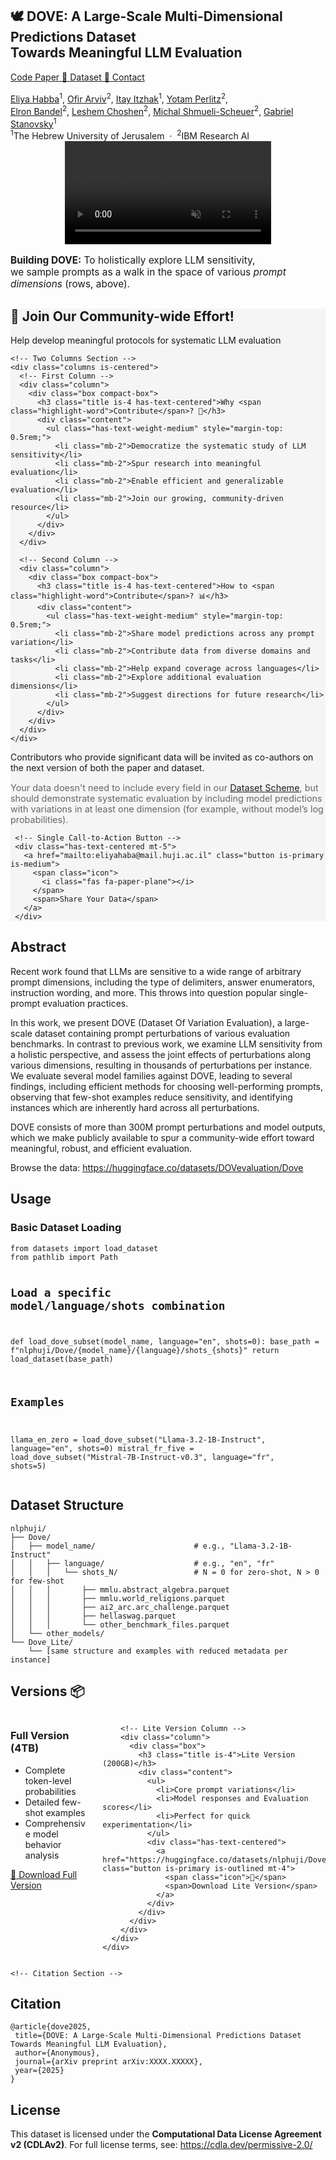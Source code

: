 <!DOCTYPE html>
<html>
<head>
  <meta charset="utf-8">
  <!-- Meta tags for social media banners -->
  <meta name="description" content="DOVE: A Large-Scale Multi-Dimensional Predictions Dataset Towards Meaningful LLM Evaluation" />
  <meta property="og:title" content="🕊️ DOVE: A Large-Scale Multi-Dimensional Predictions Dataset Towards Meaningful LLM Evaluation" />
  <meta property="og:description" content="A dataset for studying LLM sensitivity and evaluation methodology with 300M model predictions across various prompt variations." />
  <meta property="og:url" content="https://doveevaluation.github.io/" />
  <!-- Replace with your banner image -->
  <meta property="og:image" content="static/image/your_banner_image.png" />
  <meta property="og:image:width" content="1200"/>
  <meta property="og:image:height" content="630"/>

  <meta name="twitter:title" content="🕊️ DOVE: A Large-Scale Multi-Dimensional Predictions Dataset Towards Meaningful LLM Evaluation">
  <meta name="twitter:description" content="A dataset for studying LLM sensitivity and evaluation methodology with 300M model predictions." />
  <!-- Replace with your Twitter banner image -->
  <meta name="twitter:image" content="static/images/your_twitter_banner_image.png">
  <meta name="twitter:card" content="summary_large_image">
  <meta name="keywords" content="DOVE, LLM Evaluation, Dataset, prompt sensitivity, large-scale">
  <meta name="viewport" content="width=device-width, initial-scale=1">

  <title>🕊️ DOVE: A Large-Scale Multi-Dimensional Predictions Dataset Towards Meaningful LLM Evaluation</title>
  <link rel="icon" type="image/x-icon" href="static/images/favicon.ico">
  <link href="https://fonts.googleapis.com/css?family=Google+Sans|Noto+Sans|Castoro" rel="stylesheet">
  <link rel="stylesheet" href="static/css/bulma.min.css">
  <link rel="stylesheet" href="static/css/bulma-carousel.min.css">
  <link rel="stylesheet" href="static/css/bulma-slider.min.css">
  <link rel="stylesheet" href="static/css/fontawesome.all.min.css">
  <link rel="stylesheet" href="https://cdn.jsdelivr.net/gh/jpswalsh/academicons@1/css/academicons.min.css">
  <link rel="stylesheet" href="static/css/index.css">
<style>
  .highlight-word {
    background-color: #ffff00;
    padding: 0 4px;
    border-radius: 4px;
    box-shadow: 0 0 10px rgba(255, 255, 0, 0.5);
  }
  .compact-box {
    padding: 1.5rem;
    height: auto !important;
  }
  .info-footer {
    font-size: 0.9rem;
    color: #666;
  }
</style>
  <script src="https://ajax.googleapis.com/ajax/libs/jquery/3.5.1/jquery.min.js"></script>
  <script src="https://documentcloud.adobe.com/view-sdk/main.js"></script>
  <script defer src="static/js/fontawesome.all.min.js"></script>
  <script src="static/js/bulma-carousel.min.js"></script>
  <script src="static/js/bulma-slider.min.js"></script>
  <script src="static/js/index.js"></script>
</head>
<body>

  <!-- Main Hero Section -->
  <section class="hero">
    <div class="hero-body">
      <div class="container is-max-desktop">
        <div class="columns is-centered">
          <div class="column has-text-centered">
            <h1 class="title is-1 publication-title">🕊️ DOVE: A Large-Scale Multi-Dimensional Predictions Dataset<br>Towards Meaningful LLM Evaluation</h1>
            <div class="publication-links">
              <!-- Code link with GitHub icon -->
              <span class="link-block">
                <a href="https://github.com/NLPHUJI/DOVE" target="_blank" class="external-link button is-normal is-rounded is-dark">
                  <span class="icon">
                    <i class="fab fa-github"></i>
                  </span>
                  <span>Code</span>
                </a>
              </span>
              <!-- Paper link -->
              <span class="link-block">
                <a href="https://arxiv.org/abs/XXXX.XXXXX" target="_blank" class="external-link button is-normal is-rounded is-dark">
                  <span class="icon">
                    <i class="ai ai-arxiv"></i>
                  </span>
                  <span>Paper</span>
                </a>
              </span>
              <!-- Dataset link -->
              <span class="link-block">
                <a href="https://huggingface.co/datasets/nlphuji/Dove" target="_blank" class="external-link button is-normal is-rounded is-dark">
                  <span class="icon">🤗</span>
                  <span>Dataset</span>
                </a>
              </span>
              <!-- Contact link -->
              <span class="link-block">
                <a href="mailto:eliyahaba@mail.huji.ac.il" target="_blank" class="external-link button is-normal is-rounded is-dark">
                  <span class="icon">📧</span>
                  <span>Contact</span>
                </a>
              </span>
            </div>
            <div class="is-size-5 publication-authors" style="margin-top: 1rem;">
              <!-- Author names and institution -->
              <span class="author-block">
                <a href="https://github.com/eliyahabba" target="_blank">Eliya Habba</a><sup>1</sup>,
              </span>
              <span class="author-block">
                <a href="https://github.com/ofirarv" target="_blank">Ofir Arviv</a><sup>2</sup>,
              </span>
              <span class="author-block">
                <a href="https://github.com/itayitzhak" target="_blank">Itay Itzhak</a><sup>1</sup>,
              </span>
              <span class="author-block">
                <a href="https://github.com/yotamp" target="_blank">Yotam Perlitz</a><sup>2</sup>,
              </span>
              <br>
              <span class="author-block">
                <a href="https://github.com/elronb" target="_blank">Elron Bandel</a><sup>2</sup>,
              </span>
              <span class="author-block">
                <a href="https://github.com/leshemc" target="_blank">Leshem Choshen</a><sup>2</sup>,
              </span>
              <span class="author-block">
                <a href="https://github.com/michalss" target="_blank">Michal Shmueli-Scheuer</a><sup>2</sup>,
              </span>
              <span class="author-block">
                <a href="https://gabrielstanovsky.github.io/" target="_blank">Gabriel Stanovsky</a><sup>1</sup>
              </span>
              <br>
              <span class="author-block">
                <sup>1</sup>The Hebrew University of Jerusalem &nbsp;·&nbsp; <sup>2</sup>IBM Research AI
              </span>
            </div>
          </div>
        </div>
      </div>
    </div>
  </section>

  <!-- Teaser video-->
  <section class="hero teaser">
    <div class="container is-max-desktop">
      <div class="hero-body">
        <video poster="" id="tree" autoplay controls muted loop style="width: 100%; max-width: 330px; margin: 0 auto; display: block;">
          <!-- Your video here -->
          <source src="static/videos/dove.mov"
          type="video/mp4">
        </video>
        <p class="has-text-centered" style="margin-top: 1rem; font-size: 1.1em; font-weight: 400;">
          <strong>Building DOVE:</strong> To holistically explore LLM sensitivity,<br>
          we sample prompts as a walk in the space of various <em>prompt dimensions</em> (rows, above).
        </p>
      </div>
    </div>
  </section>
  <!-- End teaser video -->



<section class="section" style="background-color: #f5f5f5;">
  <div class="container is-max-desktop">
    <!-- Main Call to Action -->
    <div class="has-text-centered mb-6">
      <h2 class="title is-2">🤝 Join Our Community-wide Effort!</h2>
      <p class="subtitle is-4">Help develop meaningful protocols for systematic LLM evaluation</p>
    </div>

    <!-- Two Columns Section -->
    <div class="columns is-centered">
      <!-- First Column -->
      <div class="column">
        <div class="box compact-box">
          <h3 class="title is-4 has-text-centered">Why <span class="highlight-word">Contribute</span>? 🌟</h3>
          <div class="content">
            <ul class="has-text-weight-medium" style="margin-top: 0.5rem;">
              <li class="mb-2">Democratize the systematic study of LLM sensitivity</li>
              <li class="mb-2">Spur research into meaningful evaluation</li>
              <li class="mb-2">Enable efficient and generalizable evaluation</li>
              <li class="mb-2">Join our growing, community-driven resource</li>
            </ul>
          </div>
        </div>
      </div>

      <!-- Second Column -->
      <div class="column">
        <div class="box compact-box">
          <h3 class="title is-4 has-text-centered">How to <span class="highlight-word">Contribute</span>? 📊</h3>
          <div class="content">
            <ul class="has-text-weight-medium" style="margin-top: 0.5rem;">
              <li class="mb-2">Share model predictions across any prompt variation</li>
              <li class="mb-2">Contribute data from diverse domains and tasks</li>
              <li class="mb-2">Help expand coverage across languages</li>
              <li class="mb-2">Explore additional evaluation dimensions</li>
              <li class="mb-2">Suggest directions for future research</li>
            </ul>
          </div>
        </div>
      </div>
    </div>
<!-- Combined Info Box -->
   <div class="box mt-5">
     <p class="has-text-centered is-size-5 mb-4">Contributors who provide significant data will be invited as co-authors on the next version of both the paper and dataset.</p>
     <p class="has-text-centered info-footer">Your data doesn't need to include every field in our <a href="https://arxiv.org/pdf/XXXX.XXXXX.pdf#page=20" class="has-text-info">Dataset Scheme</a>, but should demonstrate systematic evaluation by including model predictions with variations in at least one dimension (for example, without model’s log probabilities).</p>

     <!-- Single Call-to-Action Button -->
     <div class="has-text-centered mt-5">
       <a href="mailto:eliyahaba@mail.huji.ac.il" class="button is-primary is-medium">
         <span class="icon">
           <i class="fas fa-paper-plane"></i>
         </span>
         <span>Share Your Data</span>
       </a>
     </div>
   </div>
 </div>
</section>
  <!-- About Section -->
  <section class="section hero is-light">
    <div class="container is-max-desktop">
      <h2 class="title is-3">Abstract</h2>
      <div class="content">
        <p>
          Recent work found that LLMs are sensitive to a wide range of arbitrary prompt dimensions, including the type of delimiters, answer enumerators, instruction wording, and more. This throws into question popular single-prompt evaluation practices.
        </p>
        <p>
          In this work, we present DOVE (Dataset Of Variation Evaluation), a large-scale dataset containing prompt perturbations of various evaluation benchmarks. In contrast to previous work, we examine LLM sensitivity from a holistic perspective, and assess the joint effects of perturbations along various dimensions, resulting in thousands of perturbations per instance. We evaluate several model families against DOVE, leading to several findings, including efficient methods for choosing well-performing prompts, observing that few-shot examples reduce sensitivity, and identifying instances which are inherently hard across all perturbations.
        </p>
        <p>
          DOVE consists of more than 300M prompt perturbations and model outputs, which we make publicly available to spur a community-wide effort toward meaningful, robust, and efficient evaluation.
        </p>
        <p>
          Browse the data: <a href="https://huggingface.co/datasets/DOVevaluation/Dove" target="_blank">https://huggingface.co/datasets/DOVevaluation/Dove</a>
        </p>
      </div>
    </div>
  </section>

  <!-- Usage Section -->
  <section class="section">
    <div class="container is-max-desktop">
      <h2 class="title is-3">Usage</h2>
      <div class="content">
        <h3 class="title is-4">Basic Dataset Loading</h3>
        <pre><code>from datasets import load_dataset
from pathlib import Path

# Load a specific model/language/shots combination
def load_dove_subset(model_name, language="en", shots=0):
   base_path = f"nlphuji/Dove/{model_name}/{language}/shots_{shots}"
   return load_dataset(base_path)

# Examples
llama_en_zero = load_dove_subset("Llama-3.2-1B-Instruct", language="en", shots=0)
mistral_fr_five = load_dove_subset("Mistral-7B-Instruct-v0.3", language="fr", shots=5)</code></pre>
      </div>
    </div>
  </section>

  <!-- Project Structure Section -->
  <section class="section">
    <div class="container is-max-desktop">
      <h2 class="title is-3">Dataset Structure</h2>
      <div class="content">
        <pre><code>nlphuji/
├── Dove/
│   ├── model_name/                      # e.g., "Llama-3.2-1B-Instruct"
│   │   ├── language/                    # e.g., "en", "fr"
│   │   │   └── shots_N/                 # N = 0 for zero-shot, N > 0 for few-shot
│   │   │       ├── mmlu.abstract_algebra.parquet
│   │   │       ├── mmlu.world_religions.parquet
│   │   │       ├── ai2_arc.arc_challenge.parquet
│   │   │       ├── hellaswag.parquet
│   │   │       └── other_benchmark_files.parquet
│   └── other_models/
└── Dove_Lite/
    └── [same structure and examples with reduced metadata per instance]</code></pre>
      </div>
    </div>
  </section>

  <!-- Versions Section -->
  <section class="section">
    <div class="container is-max-desktop">
      <h2 class="title is-3">Versions 📦</h2>
      <div class="columns is-centered">
        <!-- Full Version Column -->
        <div class="column">
          <div class="box">
            <h3 class="title is-4">Full Version (4TB)</h3>
            <div class="content">
              <ul>
                <li>Complete token-level probabilities</li>
                <li>Detailed few-shot examples</li>
                <li>Comprehensive model behavior analysis</li>
              </ul>
              <div class="has-text-centered">
                <a href="https://huggingface.co/datasets/nlphuji/Dove" class="button is-primary is-outlined mt-4">
                  <span class="icon">🤗</span>
                  <span>Download Full Version</span>
                </a>
              </div>
            </div>
          </div>
        </div>

        <!-- Lite Version Column -->
        <div class="column">
          <div class="box">
            <h3 class="title is-4">Lite Version (200GB)</h3>
            <div class="content">
              <ul>
                <li>Core prompt variations</li>
                <li>Model responses and Evaluation scores</li>
                <li>Perfect for quick experimentation</li>
              </ul>
              <div class="has-text-centered">
                <a href="https://huggingface.co/datasets/nlphuji/Dove_Lite" class="button is-primary is-outlined mt-4">
                  <span class="icon">🤗</span>
                  <span>Download Lite Version</span>
                </a>
              </div>
            </div>
          </div>
        </div>
      </div>
    </div>
  </section>

    <!-- Citation Section -->
  <section class="section" id="BibTeX">
    <div class="container is-max-desktop content">
      <h2 class="title">Citation</h2>
      <pre><code>@article{dove2025,
 title={DOVE: A Large-Scale Multi-Dimensional Predictions Dataset Towards Meaningful LLM Evaluation},
 author={Anonymous},
 journal={arXiv preprint arXiv:XXXX.XXXXX},
 year={2025}
}</code></pre>
    </div>
  </section>


  <!-- License Section -->
  <section class="section">
    <div class="container is-max-desktop">
      <h2 class="title is-3">License</h2>
      <div class="content">
        <p>
          This dataset is licensed under the <strong>Computational Data License Agreement v2 (CDLAv2)</strong>. For full license terms, see:
          <a href="https://cdla.dev/permissive-2.0/" target="_blank">https://cdla.dev/permissive-2.0/</a>
        </p>
      </div>
    </div>
  </section>

</body>
</html>
